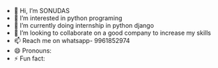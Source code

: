 - 👋 Hi, I’m SONUDAS
- 👀 I’m interested in python programing
- 🌱 I’m currently doing internship in python django
- 💞️ I’m looking to collaborate on a good company to increase my skills
- 📫 Reach me on whatsapp- 9961852974
- 😄 Pronouns: 
- ⚡ Fun fact: 

<!---
zonu9x/zonu9x is a ✨ special ✨ repository because its `README.md` (this file) appears on your GitHub profile.
You can click the Preview link to take a look at your changes.
--->
